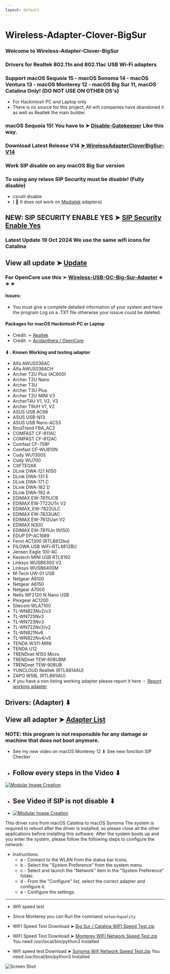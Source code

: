 ```yaml
---
layout: default
---
```


# Wireless-Adapter-Clover-BigSur

### Welcome to Wireless-Adapter-Clover-BigSur

### Drivers for Realtek 802.11n and 802.11ac USB Wi-Fi adapters 

### Support macOS Sequoia 15 - macOS Sonoma 14 - macOS Ventura 13 - macOS Monterey 12 - macOS Big Sur 11, macOS Catalina Only! (DO NOT USE ON OTHER OS's)
- For Hackintosh PC and Laptop only
- There is no source for this project, All wifi companies have abandoned it as well as Realtek the main builder.

### macOS Sequoia 15! You have to ➤ [Disable-Gatekeeper](https://github.com/chris1111/Disable-Gatekeeper) Like this way.
### Download Latest Release V14 [➤ WirelessAdapterCloverBigSur-V14](https://github.com/chris1111/WirelessAdapterCloverBigSur/releases/tag/V14)

### Work SIP disable on any macOS Big Sur version 
### To using any relase SIP Security must be disable! (Fully disable) 
- csrutil disable
- ( 🚫  It does not work on [Mediatek](https://github.com/chris1111/D-LinkUtility-Package) adapters)

## NEW: SIP SECURITY ENABLE YES ➤ [SIP Security Enable Yes](https://github.com/chris1111/WirelessAdapterCloverBigSur/discussions/5)

### Latest Update 19 Oct 2024 We use the same wifi icons for Catalina


## View all update ➤ [Update](https://github.com/chris1111/WirelessAdapterCloverBigSur/blob/main/update.md)


### For OpenCore use this ➢ [Wireless-USB-OC-Big-Sur-Adapter](https://github.com/chris1111/Wireless-USB-OC-Big-Sur-Adapter) ※ ※ ※

#### Issues: 
- You must give a complete detailed information of your system and have the program Log on a .TXT file otherwise your isssue could be deleted.

#### Packages for macOS Hackintosh PC or Laptop
- Credit: ➣ [Realtek](https://www.realtek.com/en/)
- Credit: ➣ [Acidanthera / OpenCore](https://github.com/acidanthera/OpenCorePkg)


#### ⬇︎ :  Known Working and testing adapter
- Alfa AWUS036AC 
- Alfa AWUS036ACH
- Archer T2U Plus (AC600)
- Archer T2U Nano
- Archer T3U
- Archer T3U Plus
- Archer T2U MINI V3
- ArcherT4U V1, V2, V3
- Archer T9UH V1, V2
- ASUS USB AC68
- ASUS USB-N13
- ASUS USB Nano-AC53
- BrosTrend FBA_AC3
- COMFAST CF-811AC
- COMFAST CF-812AC
- Comfast CF-758F
- Comfast CF-WU810N
- Cudy WU1300S
- Cudy WU700
- CXFTEOXK
- DLink DWA-121 N150
- DLink DWA-131 E
- DLink DWA-171 C
- DLink DWA-182 D
- DLink DWA-192 A
- EDIMAX EW-7611UCB
- EDIMAX EW-7722UTn V2
- EDIMAX_EW-7822ULC
- EDIMAX EW-7833UAC
- EDIMAX EW-7612Uan V2
- EDIMAX N300
- EDIMAX EW-7811Un (N150)
- EDUP EP-AC1689
- Fenvi AC1300 (RTL8812bu)
- FILOWA USB WiFi-RTL8812BU
- Jensen Eagle 100-AC
- Kextech MINI USB RTL8192
- Linksys WUSB6300 V2
- Linksys WUSB6400M
- M-Tech UW-01 USB
- Netgear A6100
- Netgear A6150
- Netgear A7000
- Netis WF2120 N Nano USB
- Plexgear AC1200
- Sitecom WLA7100
- TL-WN823Nv2/v3
- TL-WN725Nv3
- TL-WN723Nv3
- TL-WN722Nv3/v2
- TL-WN821Nv6
- TL-WN822Nv4/v5
- TENDA W311-MINI
- TENDA U12
- TRENDnet N150 Micro
- TRENDnet TEW-808UBM
- TRENDnet TEW-908UB
- YUNCLOUD Realtek (RTL8814AU)
- ZAPO W58L (RTL881lAU)
- If you have a non listing working adapter please report it here ☞ [Report working adapter](https://github.com/chris1111/Wireless-USB-OC-Big-Sur-Adapter/discussions)

## Drivers: (Adapter) ⬇︎
## View all adapter ➤ [Adapter List](https://github.com/chris1111/WirelessAdapterCloverBigSur/blob/main/support.md)

### NOTE: this program is not responsible for any damage or machine that does not boot anymore.


- See my new video on macOS Monterey 12 ⬇︎ See new fonction SIP Checker
- ## Follow every steps in the Video ⬇︎
[![Modular Image Creation](https://i87.servimg.com/u/f87/17/99/48/98/68747410.png)](https://youtu.be/X9CgbheW4_g)


- ## See Video if SIP is not disable ⬇︎
- [![Modular Image Creation](https://i87.servimg.com/u/f87/17/99/48/98/68747410.png)](https://youtu.be/Umj6-vsEsoU)


This driver runs from macOS Catalina to macOS Sonoma
The system is required to reboot after the driver is installed, so please close all the other applications before installing this software. After the system boots up and you enter the system, please follow the following steps to configure the network:

- Instructions:
    - a - Connect to the WLAN from the status bar Icons.
    - b - Select the "System Preference" from the system menu.
    - c - Select and launch the "Network" item in the "System Preference" folder.
    - d - From the "Configure" list, select the correct adapter and configure it.
    - e - Configure the settings.
      
--------------------------------------------------------------------------------

- Wifi speed test
- Since Monterey you can Run the command `networkquality`
  
- WIFI Speed Test Download ➤ [Big Sur / Catalina WIFI Speed Test.zip](https://github.com/chris1111/Wireless-USB-Big-Sur-Adapter/files/6895432/WIFI.Speed.Test.zip)

- WIFI Speed Test Download ➤  [Monterey WIFI Network Speed Test.zip](https://github.com/chris1111/Wireless-USB-Big-Sur-Adapter/files/8351329/Monterey.WIFI.Network.Speed.Test.zip) You need /usr/local/bin/python3 Installed

- Wifi speed test  Download ➤  [Sonoma Wifi Network Speed Test.zip](https://github.com/chris1111/Wireless-USB-Big-Sur-Adapter/files/14547858/Network.SpeedTest.zip) You need /usr/local/bin/python3 Installed

![Screen Shot ](https://user-images.githubusercontent.com/6248794/124283398-db9b8580-db19-11eb-87db-56251f29a5a5.png)
